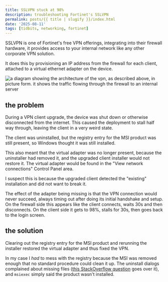 ```yaml
---
title: SSLVPN stuck at 98%
description: troubleshooting Fortinet's SSLVPN
permalink: posts/{{ title | slugify }}/index.html
date: '2025-08-11'
tags: [tidbits, networking, fortinet]
---
```

SSLVPN is one of Fortinet's free VPN offerings, integrating into their firewall hardware, it provides access to your internal network like any other corporate VPN solution.

It does this by provisioning an IP address from the firewall for each client, attached to a virtual ethernet adapter on the device.

![a diagram showing the architecture of the vpn, as described above, in picture form. it shows the traffic flowing through the firewall to an internal server](/public/posts/fortinet-ssl-vpn-stuck/vpn-architecture.png "traffic flowing from a client device, to the firewall, and to an internal server")

## the problem

During a VPN client upgrade, the device was shut down or otherwise disconnected from the internet. This caused the deployment to stall half way through, leaving the client in a very weird state.

The client was uninstalled, but the registry entry for the MSI product was still present, so Windows thought it was still installed. 

This also meant that the virtual adapter was no longer present, because the uninstaller had removed it, and the upgraded client installer would not restore it. The virtual adapter would be found in the "View network connections" Control Panel area.

I suspect this is because the upgraded client detected the "existing" installation and did not want to break it. 

The effect of the adapter being missing is that the VPN connection would never succeed, always timing out after doing its initial handshake and setup. On the firewall side this appears like the client connects, waits 30s and then disconnects. On the client side it gets to 98%, stalls for 30s, then goes back to the login screen.

## the solution

Clearing out the registry entry for the MSI product and rerunning the installer restored the virtual adapter and thus fixed the VPN.

In my case I *had* to mess with the registry because the MSI was removed enough that no standard procedure could clean it up. The uninstall dialogs complained about missing files ([this StackOverflow question](https://stackoverflow.com/questions/334490/uninstall-without-an-msi-file) goes over it), and `msiexec` simply said the product wasn't installed.
